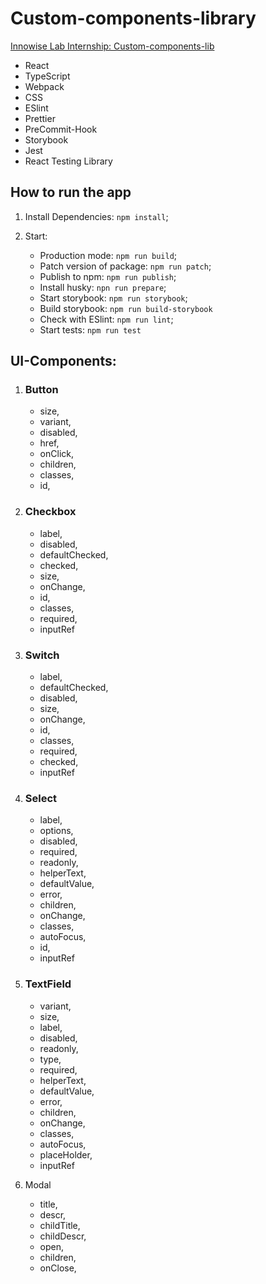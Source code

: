 # Custom-components-library

[Innowise Lab Internship: Custom-components-lib](https://drive.google.com/file/d/1C148FRnWfXVoRDslDWcYac3bEhebdIAV/view)

- React
- TypeScript
- Webpack
- CSS
- ESlint
- Prettier
- PreCommit-Hook
- Storybook
- Jest
- React Testing Library

## How to run the app

1. Install Dependencies: `npm install`;

2. Start:

   - Production mode: `npm run build`;
   - Patch version of package: `npm run patch`;
   - Publish to npm: `npm run publish`;
   - Install husky: `npn run prepare`;
   - Start storybook: `npm run storybook`;
   - Build storybook: `npm run build-storybook`
   - Check with ESlint: `npm run lint`;
   - Start tests: `npm run test`

## UI-Components:

1. ### Button

   - size,
   - variant,
   - disabled,
   - href,
   - onClick,
   - children,
   - classes,
   - id,

2. ### Checkbox

   - label,
   - disabled,
   - defaultChecked,
   - checked,
   - size,
   - onChange,
   - id,
   - classes,
   - required,
   - inputRef

3. ### Switch

   - label,
   - defaultChecked,
   - disabled,
   - size,
   - onChange,
   - id,
   - classes,
   - required,
   - checked,
   - inputRef

4. ### Select

   - label,
   - options,
   - disabled,
   - required,
   - readonly,
   - helperText,
   - defaultValue,
   - error,
   - children,
   - onChange,
   - classes,
   - autoFocus,
   - id,
   - inputRef

5. ### TextField

   - variant,
   - size,
   - label,
   - disabled,
   - readonly,
   - type,
   - required,
   - helperText,
   - defaultValue,
   - error,
   - children,
   - onChange,
   - classes,
   - autoFocus,
   - placeHolder,
   - inputRef

6. Modal

   - title,
   - descr,
   - childTitle,
   - childDescr,
   - open,
   - children,
   - onClose,
